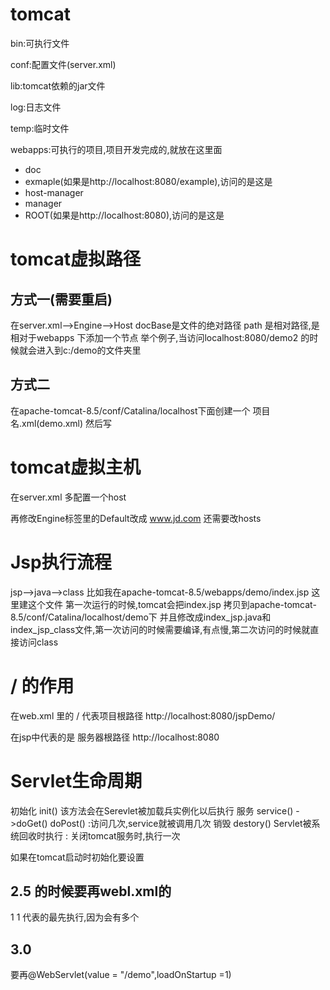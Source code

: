 # tomcat

bin:可执行文件

conf:配置文件(server.xml)

lib:tomcat依赖的jar文件

log:日志文件

temp:临时文件

webapps:可执行的项目,项目开发完成的,就放在这里面

* doc
* exmaple(如果是http://localhost:8080/example),访问的是这是
* host-manager
* manager
* ROOT(如果是http://localhost:8080),访问的是这是


# tomcat虚拟路径

## 方式一(需要重启)
在server.xml-->Engine-->Host
docBase是文件的绝对路径
path 是相对路径,是相对于webapps
下添加一个节点<Context docBase = "" path = "" />
举个例子<Context docBase = "c:/demo" path = "/demo" />,当访问localhost:8080/demo2 的时候就会进入到c:/demo的文件夹里

## 方式二
在apache-tomcat-8.5/conf/Catalina/localhost下面创建一个 项目名.xml(demo.xml)
然后写<Context docBase = "c:/demo" path = "/demo" />

# tomcat虚拟主机
在server.xml 多配置一个host
<Host appBase="c:/demo" name = "www.jd.com">
    <Context docBase = "c:/demo" path = "/demo" />
</Host>

再修改Engine标签里的Default改成 www.jd.com
还需要改hosts

# Jsp执行流程
jsp-->java-->class
比如我在apache-tomcat-8.5/webapps/demo/index.jsp 这里建这个文件
第一次运行的时候,tomcat会把index.jsp 拷贝到apache-tomcat-8.5/conf/Catalina/localhost/demo下
并且修改成index_jsp.java和index_jsp_class文件,第一次访问的时候需要编译,有点慢,第二次访问的时候就直接访问class

# / 的作用
在web.xml 里的 / 代表项目根路径
http://localhost:8080/jspDemo/

在jsp中代表的是 服务器根路径
http://localhost:8080


# Servlet生命周期
初始化 init() 该方法会在Serevlet被加载兵实例化以后执行
服务 service() ->doGet() doPost()   :访问几次,service就被调用几次
销毁 destory() Servlet被系统回收时执行 : 关闭tomcat服务时,执行一次

如果在tomcat启动时初始化要设置
## 2.5 的时候要再webl.xml的
<Servlet>
    <load-on-startup>1</load-on-startup>
</Servlet>
1 代表的最先执行,因为会有多个<Servlet>

## 3.0 
要再@WebServlet(value = "/demo",loadOnStartup =1)





